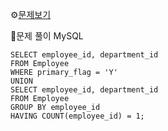 ⚙[문제보기](https://leetcode.com/problems/primary-department-for-each-employee/)



🔎문제 풀이
MySQL
```MySQL
SELECT employee_id, department_id
FROM Employee
WHERE primary_flag = 'Y'
UNION
SELECT employee_id, department_id
FROM Employee
GROUP BY employee_id
HAVING COUNT(employee_id) = 1;
```
